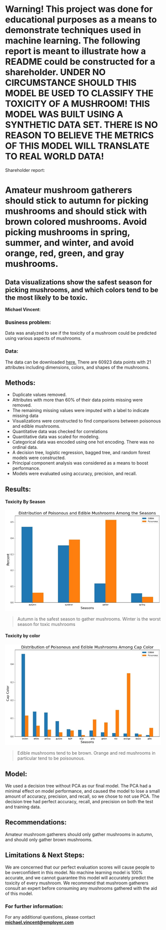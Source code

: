 # Warning! This project was done for educational purposes as a means to demonstrate techniques used in machine learning. The following report is meant to illustrate how a README could be constructed for a shareholder. UNDER NO CIRCUMSTANCE SHOULD THIS MODEL BE USED TO CLASSIFY THE TOXICITY OF A MUSHROOM! THIS MODEL WAS BUILT USING A SYNTHETIC DATA SET. THERE IS NO REASON TO BELIEVE THE METRICS OF THIS MODEL WILL TRANSLATE TO REAL WORLD DATA!

Shareholder report:

# Amateur mushroom gatherers should stick to autumn for picking mushrooms and should stick with brown colored mushrooms. Avoid picking mushrooms in spring, summer, and winter, and avoid orange, red, green, and gray mushrooms.
## Data visualizations show the safest season for picking mushrooms, and which colors tend to be the most likely to be toxic.

**Michael Vincent**: 

### Business problem:

Data was analyzed to see if the toxicity of a mushroom could be predicted using various aspects of mushrooms.


### Data:
The data can be downloaded [here.](https://archive.ics.uci.edu/ml/datasets/Secondary+Mushroom+Dataset)
There are 60923 data points with 21 attributes  including dimensions, colors, and shapes of the mushrooms.

## Methods:
- Duplicate values removed.
- Attributes with more than 60% of their data points missing were removed.
- The remaining missing values were imputed with a label to indicate missing data
- Visualizations were constructed to find comparisons between poisonous and edible mushrooms.
- Quantitative data was checked for correlations
- Quantitative data was scaled for modeling.
- Categorical data was encoded using one hot encoding. There was no ordinal data.
- A decision tree, logistic regression, bagged tree, and random forest models were constructed.
- Principal component analysis was considered as a means to boost performance.
- Models were evaluated using accuracy, precision, and recall.

## Results:

#### Toxicity By Season
![](toxicity_by_season.jpg)

> Autumn is the safest season to gather mushrooms. Winter is the worst season for toxic mushrooms

#### Toxicity by color
![](toxicity_by_color.jpg)

> Edible mushrooms tend to be brown. Orange and red mushrooms in particular tend to be poisounous.

## Model:

We used a decision tree without PCA as our final model. The PCA had a minimal effect on model performance, and caused the model to lose a small amount of accuracy, precision, and recall, so we chose to not use PCA. The decision tree had perfect accuracy, recall, and precision on both the test and training data.

## Recommendations:

Amateur mushroom gatherers should only gather mushrooms in autumn, and should only gather brown mushrooms. 

## Limitations & Next Steps:

We are concerned that our perfect evaluation scores will cause people to be overconfident in this model. No machine learning model is 100% accurate, and we cannot guarantee this model will accurately predict the toxicity of every mushroom. We recommend that mushroom gatherers consult an expert before consuming any mushrooms gathered with the aid of this model.

### For further information:


For any additional questions, please contact **michael.vincent@employer.com**

